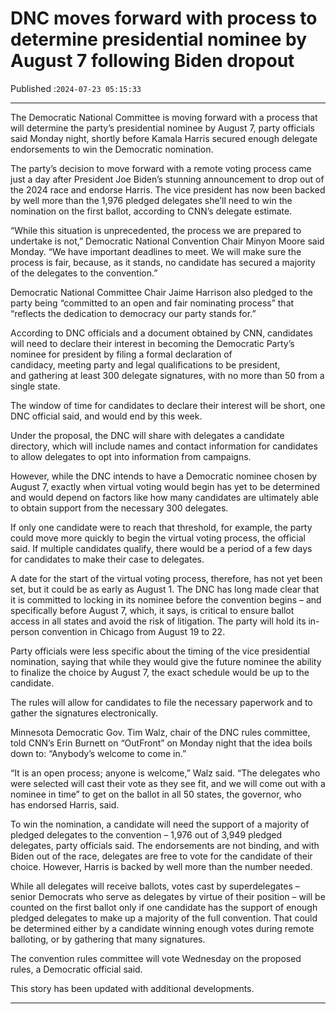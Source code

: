 # DNC moves forward with process to determine presidential nominee by August 7 following Biden dropout

Published :`2024-07-23 05:15:33`

---

The Democratic National Committee is moving forward with a process that will determine the party’s presidential nominee by August 7, party officials said Monday night, shortly before Kamala Harris secured enough delegate endorsements to win the Democratic nomination.

The party’s decision to move forward with a remote voting process came just a day after President Joe Biden’s stunning announcement to drop out of the 2024 race and endorse Harris. The vice president has now been backed by well more than the 1,976 pledged delegates she’ll need to win the nomination on the first ballot, according to CNN’s delegate estimate.

“While this situation is unprecedented, the process we are prepared to undertake is not,” Democratic National Convention Chair Minyon Moore said Monday. “We have important deadlines to meet. We will make sure the process is fair, because, as it stands, no candidate has secured a majority of the delegates to the convention.”

Democratic National Committee Chair Jaime Harrison also pledged to the party being “committed to an open and fair nominating process” that “reflects the dedication to democracy our party stands for.”

According to DNC officials and a document obtained by CNN, candidates will need to declare their interest in becoming the Democratic Party’s nominee for president by filing a formal declaration of candidacy, meeting party and legal qualifications to be president, and gathering at least 300 delegate signatures, with no more than 50 from a single state.

The window of time for candidates to declare their interest will be short, one DNC official said, and would end by this week.

Under the proposal, the DNC will share with delegates a candidate directory, which will include names and contact information for candidates to allow delegates to opt into information from campaigns.

However, while the DNC intends to have a Democratic nominee chosen by August 7, exactly when virtual voting would begin has yet to be determined and would depend on factors like how many candidates are ultimately able to obtain support from the necessary 300 delegates.

If only one candidate were to reach that threshold, for example, the party could move more quickly to begin the virtual voting process, the official said. If multiple candidates qualify, there would be a period of a few days for candidates to make their case to delegates.

A date for the start of the virtual voting process, therefore, has not yet been set, but it could be as early as August 1. The DNC has long made clear that it is committed to locking in its nominee before the convention begins – and specifically before August 7, which, it says, is critical to ensure ballot access in all states and avoid the risk of litigation. The party will hold its in-person convention in Chicago from August 19 to 22.

Party officials were less specific about the timing of the vice presidential nomination, saying that while they would give the future nominee the ability to finalize the choice by August 7, the exact schedule would be up to the candidate.

The rules will allow for candidates to file the necessary paperwork and to gather the signatures electronically.

Minnesota Democratic Gov. Tim Walz, chair of the DNC rules committee, told CNN’s Erin Burnett on “OutFront” on Monday night that the idea boils down to: “Anybody’s welcome to come in.”

“It is an open process; anyone is welcome,” Walz said. “The delegates who were selected will cast their vote as they see fit, and we will come out with a nominee in time” to get on the ballot in all 50 states, the governor, who has endorsed Harris, said.

To win the nomination, a candidate will need the support of a majority of pledged delegates to the convention – 1,976 out of 3,949 pledged delegates, party officials said. The endorsements are not binding, and with Biden out of the race, delegates are free to vote for the candidate of their choice. However, Harris is backed by well more than the number needed.

While all delegates will receive ballots, votes cast by superdelegates – senior Democrats who serve as delegates by virtue of their position – will be counted on the first ballot only if one candidate has the support of enough pledged delegates to make up a majority of the full convention. That could be determined either by a candidate winning enough votes during remote balloting, or by gathering that many signatures.

The convention rules committee will vote Wednesday on the proposed rules, a Democratic official said.

This story has been updated with additional developments.

---

